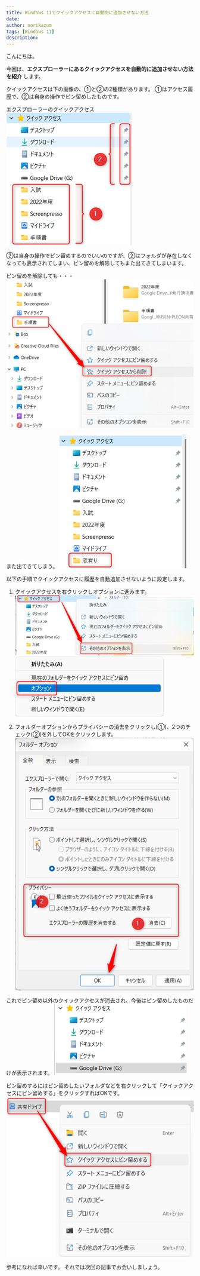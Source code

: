 ```yaml
---
title: Windows 11でクイックアクセスに自動的に追加させない方法
date: 
author: norikazum
tags: [Windows 11]
description: 
---
```

こんにちは。

今回は、**エクスプローラーにあるクイックアクセスを自動的に追加させない方法を紹介** します。

クイックアクセスは下の画像の、①と②の2種類があります。
①はアクセス履歴で、②は自身の操作でピン留めしたものです。

エクスプローラーのクイックアクセス
![](images/2022-10-23_22h31_01.png)

②は自身の操作でピン留めするのでいいのですが、②はフォルダが存在しなくなっても表示されてしまい、ピン留めを解除してもまた出てきてしまいます。

ピン留めを解除しても・・・
![](images/2022-10-23_22h36_51.png)

また出てきてしまう。
![](images/2022-10-23_22h38_34.png)

以下の手順でクイックアクセスに履歴を自動追加させないように設定します。

1. クイックアクセスを右クリックしオプションに進みます。
    ![](images/2022-10-23_22h43_03.png)
    ![](images/2022-10-23_22h44_56.png)

1. フォルダーオプションからプライバシーの消去をクリックし(①)、2つのチェック(②)を外してOKをクリックします。
    ![](images/2022-10-23_22h50_38.png)

これでピン留め以外のクイックアクセスが消去され、今後はピン留めしたものだけが表示されます。
![](images/2022-10-23_22h52_29.png)

ピン留めするにはピン留めしたいフォルダなどを右クリックして「クイックアクセスにピン留めする」をクリックすればOKです。
![](images/2022-10-23_23h00_52.png)

参考になれば幸いです。
それでは次回の記事でお会いしましょう。
